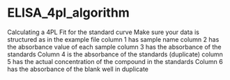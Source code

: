 # ELISA_4pl_algorithm
Calculating a 4PL Fit for the standard curve
Make sure your data is structured as in the example file 
column 1 has sample name
column 2 has the absorbance value of each sample
column 3 has the absorbance of the standards 
Column 4 is the absorbance of the standards (duplicate)
column 5 has the actual concentration of the compound in the standards 
Column 6 has the absorbance of the blank well in duplicate
